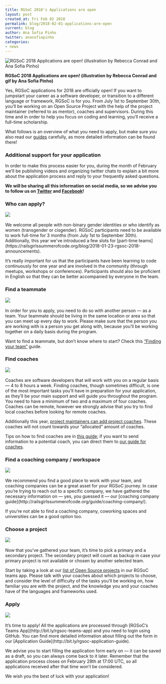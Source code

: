 ```yaml
---
title: RGSoC 2018's Applications are open
layout: post
created_at: Fri Feb 02 2018
permalink: blog/2018-02-01-applications-are-open
current: blog
author: Ana Sofia Pinho
twitter: anasofiapinho
categories:
- news
---
```


![RGSoC 2018 Applications are open! (illustration by Rebecca Conrad and Ana Sofia Pinho)](/img/blog/2018/2018-02-02-rgsoc-applications-are-open.gif)
<div class="image-credits"><b>RGSoC 2018 Applications are open! (illustration by Rebecca Conrad and gif by Ana Sofia Pinho)</b></div>

Yes, RGSoC applications for 2018 are officially open! If you want to jumpstart your career as a software developer, or transition to a different language or framework, RGSoC is for you. From July 1st to September 30th, you’ll be working on an Open Source Project with the help of the project maintainer (referred to as mentor), coaches and supervisors. During this time and in order to help you focus on coding and learning, you’ll receive a full-time scholarship.

What follows is an overview of what you need to apply, but make sure you also read our [guides](http://bit.ly/rgsoc-application-guide) carefully, as more detailed information can be found there!


### Additional support for your application

In order to make this process easier for you, during the month of February we’ll be publishing videos and organizing twitter chats to explain a bit more about the application process and reply to your frequently asked questions. 

**We will be sharing all this information on social media, so we advise you to follow us on [Twitter](https://twitter.com/railsgirlssoc) and [Facebook](https://www.facebook.com/Rails-Girls-Summer-of-Code-620914904656191/)!**

### Who can apply?

<div class="smaller">
<img src="/img/blog/2018/2018-02-02-rgsoc-applications-are-open-you.jpg">
</div>

<br>
We welcome all people with non-binary gender identities or who identify as women (transgender or cisgender).   
RGSoC participants need to be available to work full-time for 3 months (from July 1st to September 30th). Additionally, this year we've introduced a few slots for [part-time teams](https://railsgirlssummerofcode.org/blog/2018-01-23-rgsoc-2018-announcements).

It’s really important for us that the participants have been learning to code continuously for one year and are involved in the community (through meetups, workshops or conferences).
Participants should also be proficient in English so that they can be better accompanied by everyone in the team.

### Find a teammate

<div class="smaller">
<img src="/img/blog/2018/2018-02-02-rgsoc-applications-are-open-team.jpg">
</div>

<br>
In order for you to apply, you need to do so with another person — as a team. Your teammate should be living in the same location or area so that you can meet up every day to work. Please make sure that the person you are working with is a person you get along with, because you’ll be working together on a daily basis during the program.

Want to find a teammate, but don’t know where to start? Check this [“Finding your team”](https://railsgirlssummerofcode.org/students/finding-your-team/) guide.

### Find coaches

<div class="smaller">
<img src="/img/blog/2018/2018-02-02-rgsoc-applications-are-open-coaches.jpg">
</div>

<br>
Coaches are software developers that will work with you on a regular basis — 4 to 8 hours a week. Finding coaches, though sometimes difficult, is one of the most important tasks you’ll have in preparation for your application, as they’ll be your main support and will guide you throughout the program. You need to have a minimum of  two and a maximum of four coaches.
Coaches can be remote, however we strongly advise that you try to find local coaches before looking for remote coaches.

Additionally this year, [project maintainers can add project coaches](https://railsgirlssummerofcode.org/blog/2018-01-23-rgsoc-2018-announcements). These coaches will not count towards your “allocated” amount of coaches.

Tips on how to find coaches are in [this guide](http://railsgirlssummerofcode.org/students/finding-your-team/); if you want to send information to a potential coach, you can direct them to [our guide for coaches](http://railsgirlssummerofcode.org/guide/coaching/).

### Find a coaching company / workspace

<div class="smaller">
<img src="/img/blog/2018/2018-02-02-rgsoc-applications-are-open-workspace.jpg">
</div>

<br>
We recommend you find a good place to work with your team, and coaching companies can be a great asset for your RGSoC journey. In case you’re trying to reach out to a specific company, we have gathered the necessary information on — yes, you guessed it — our [coaching company guide](http://railsgirlssummerofcode.org/guide/coaching-company/).

If you’re not able to find a coaching company, coworking spaces and universities can be a good option too.

### Choose a project

<div class="smaller">
<img src="/img/blog/2018/2018-02-02-rgsoc-applications-are-open-project.jpg">
</div>

<br>
Now that you’ve gathered your team, it’s time to pick a primary and a secondary project. The secondary project will count as backup in case your primary project is not available or chosen by another selected team.

Start by taking a look at our [list of Open Source projects](https://teams.railsgirlssummerofcode.org/projects) in our RGSoC teams app. Please talk with your coaches about which projects to choose, and consider the level of difficulty of the tasks you’ll be working on, how familiar you are with the project, and the knowledge you and your coaches have of the languages and frameworks used.

### Apply

<div class="smaller">
<img src="/img/blog/2018/2018-02-02-rgsoc-applications-are-open-apply.jpg">
</div>

<br>
It’s time to apply! All the applications are processed through [RGSoC’s Teams App](http://bit.ly/rgsoc-teams-app) and you need to login using GitHub. You can find more detailed information about filling out the form in our [Application Guide](http://bit.ly/rgsoc-application-guide).

We advise you to start filling the application form early on — it can be saved as a draft, so you can always come back to it later. Remember that the application process closes on February 28th at 17:00 UTC, so all applications received after that time won’t be considered. 

We wish you the best of luck with your application!

